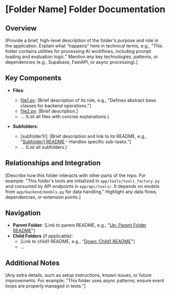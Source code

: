 # [Folder Name] Folder Documentation

## Overview
[Provide a brief, high-level description of the folder's purpose and role in the application. Explain what "happens" here in technical terms, e.g., "This folder contains utilities for processing AI workflows, including prompt loading and evaluation logic." Mention any key technologies, patterns, or dependencies (e.g., Supabase, FastAPI, or async processing).]

## Key Components
- **Files**:
  - [file1.py](file1.py): [Brief description of its role, e.g., "Defines abstract base classes for backend operations."]
  - [file2.py](file2.py): [Brief description.]
  - ... (List all files with concise explanations.)

- **Subfolders**:
  - [subfolder1/]: [Brief description and link to its README, e.g., "[Subfolder1 README](./subfolder1/README.md) - Handles specific sub-tasks."]
  - ... (List all subfolders.)

## Relationships and Integration
[Describe how this folder interacts with other parts of the repo. For example: "This folder's tools are initialized in `app/tools/tools_factory.py` and consumed by API endpoints in `app/api/tools/`. It depends on models from `app/backend/models.py` for data handling." Highlight any data flows, dependencies, or extension points.]

## Navigation
- **Parent Folder**: [Link to parent README, e.g., "[Up: Parent Folder README](../README.md)"]
- **Child Folders** (if applicable): 
  - [Link to child1 README, e.g., "[Down: Child1 README](./child1/README.md)"]
  - ...

## Additional Notes
[Any extra details, such as setup instructions, known issues, or future improvements. For example: "This folder uses async patterns; ensure event loops are properly managed in tests."]
